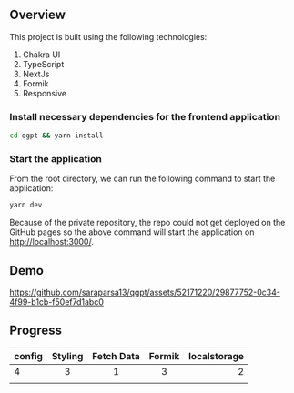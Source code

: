 ## Overview

This project is built using the following technologies:

1. Chakra UI
2. TypeScript
3. NextJs
4. Formik
5. Responsive

### **Install necessary dependencies for the frontend application**

```sh
cd qgpt && yarn install
```

### **Start the application**

From the root directory, we can run the following command to start the application:

```sh
yarn dev
```

Because of the private repository, the repo could not get deployed on the GitHub pages so the above command will start the application on [http://localhost:3000/](http://localhost:3000).

## Demo


https://github.com/saraparsa13/qgpt/assets/52171220/29877752-0c34-4f99-b1cb-f50ef7d1abc0

## Progress
  | config |  Styling   | Fetch Data | Formik  | localstorage
|:---------|:----------:|:----------:|:-------:|--------------:|
|     4    |      3     |      1     |    3    |       2       | 
|          |            |            |         |               |

  

